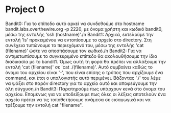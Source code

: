 # Project 0
Bandit0: Για το επίπεδο αυτό αρκεί να συνδεθούμε στο hostname bandit.labs.overthewire.org -p 2220, με όνομα χρήστη και κωδικό bandit0, μέσω της εντολής 'ssh (hostname)'./n
Bandit1: Αρχικά, εκτελούμε την εντολή 'ls' προκειμένου να εντοπίσουμε το αρχείο στο directory. Στη συνέχεια τυπώνουμε το περιεχόμενό του, μέσω της εντολής 'cat (filename)' ώστε να αποσπάσουμε τον κωδικό./n
Bandit2: Για να αντιμετωπίσουμε το συγκεκριμένο επίπεδο θα ακολουθήσουμε την ίδια διαδικασία με το bandit1. Όμως αυτή τη φορά θα πρέπει να αλλάξουμε την εντολή 'cat (filename)' σε 'cat ./(filename)'. Αυτό συμβαίνει καθώς το όνομα του αρχείου είναι '-', που είναι επίσης ο τρόπος που αρχίζουμε ένα command, και έτσι ο υπολογιστής αυτό περιμένει. Βάζοντας './' του λέμε να ψάξει στο παρόν directory για το αρχείο αυτό και αποφεύγουμε την όλη σύγχυση./n
Bandit3: Παρατηρούμε πως υπάρχουν κενά στο όνομα του αρχείου. Επομένως για να υποδείξουμε πως όλες οι λέξεις αποτελούν ένα αρχείο πρέπει να τις τοποθετήσουμε ανάμεσα σε εισαγωγικά και να τρέξουμε την εντολή cat "filename".

